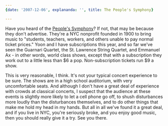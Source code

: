 ```yaml
---
{date: '2007-12-06', explananda: '', title: The People's Symphony}

---
```

Have you heard of the <a href="http://pscny.org/">People's Symphony</a>?  If not, that may be because they don't advertise.  They're a NYC nonprofit founded in 1900 to bring music to "students, teachers, workers, and others unable to pay normal ticket prices."  Yoon and I have subscriptions this year, and so far we've seen the Guarnari Quartet, the St. Lawrence String Quartet, and Emmanuel Ax - in other words, world class shows, except that with a subscription they work out to a little less than $6 a pop.  Non-subscription tickets run $9 a show.  

This is very reasonable, I think.  It's not your typical concert experience to be sure.  The shows are in a high school auditorium, with very uncomfortable seats.  And although I don't have a great deal of experience with crowds at classical concerts, I suspect that the audience at these events is slightly more likely to let a cell phone go off, to shush disturbances more loudly than the disturbances themselves, and to do other things that make me hold my head in my hands.  But all in all we've found it a great deal, and if you live in NYC, you're seriously broke, and you enjoy good music, then you should really give it a try.  See you there.
